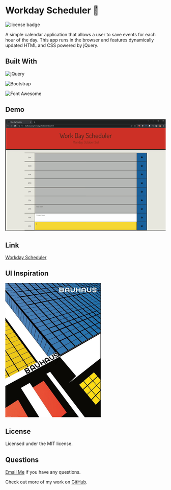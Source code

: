 # Workday Scheduler 📅

![license badge](https://img.shields.io/badge/license-MIT-blue)

A simple calendar application that allows a user to save events for each hour of the day. This app runs in the browser and features dynamically updated HTML and CSS powered by jQuery.

## Built With

![jQuery](https://img.shields.io/badge/jQuery-0769AD?style=for-the-badge&logo=jquery&logoColor=white)

![Bootstrap](https://img.shields.io/badge/Bootstrap-563D7C?style=for-the-badge&logo=bootstrap&logoColor=white)

![Font Awesome](https://img.shields.io/badge/Font_Awesome-339AF0?style=for-the-badge&logo=fontawesome&logoColor=white)


## Demo
![A user clicks on slots on the color-coded calendar and edits the events.](./demo.gif)

## Link 

[Workday Scheduler](https://chloeharris1.github.io/workdayscheduler/)

## UI Inspiration

<img src="./inspo.png" width="300">

## License
Licensed under the MIT license.

## Questions 
[Email Me](Chloe.a.harris17@gmail.com) if you have any questions.

Check out more of my work on [GitHub](https://github.com/chloeharris1).
